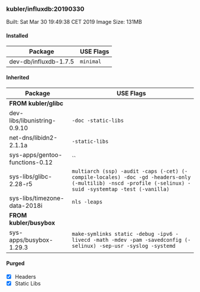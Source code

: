 ### kubler/influxdb:20190330

Built: Sat Mar 30 19:49:38 CET 2019
Image Size: 131MB

#### Installed
Package | USE Flags
--------|----------
dev-db/influxdb-1.7.5 | `minimal`
#### Inherited
Package | USE Flags
--------|----------
**FROM kubler/glibc** |
dev-libs/libunistring-0.9.10 | `-doc -static-libs`
net-dns/libidn2-2.1.1a | `-static-libs`
sys-apps/gentoo-functions-0.12 | ``
sys-libs/glibc-2.28-r5 | `multiarch (ssp) -audit -caps (-cet) (-compile-locales) -doc -gd -headers-only (-multilib) -nscd -profile (-selinux) -suid -systemtap -test (-vanilla)`
sys-libs/timezone-data-2018i | `nls -leaps`
**FROM kubler/busybox** |
sys-apps/busybox-1.29.3 | `make-symlinks static -debug -ipv6 -livecd -math -mdev -pam -savedconfig (-selinux) -sep-usr -syslog -systemd`
#### Purged
- [x] Headers
- [x] Static Libs
